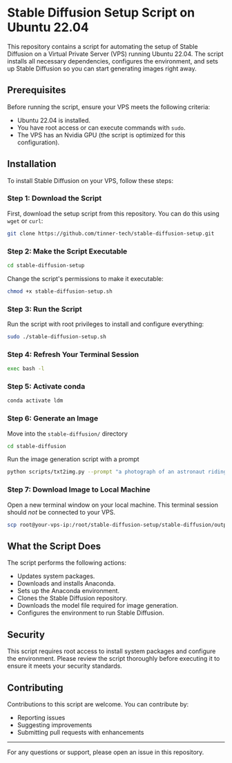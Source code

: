 # Stable Diffusion Setup Script on Ubuntu 22.04

This repository contains a script for automating the setup of Stable Diffusion on a Virtual Private Server (VPS) running Ubuntu 22.04. The script installs all necessary dependencies, configures the environment, and sets up Stable Diffusion so you can start generating images right away.

## Prerequisites

Before running the script, ensure your VPS meets the following criteria:
- Ubuntu 22.04 is installed.
- You have root access or can execute commands with `sudo`.
- The VPS has an Nvidia GPU (the script is optimized for this configuration).

## Installation

To install Stable Diffusion on your VPS, follow these steps:

### Step 1: Download the Script

First, download the setup script from this repository. You can do this using `wget` or `curl`:

```bash
git clone https://github.com/tinner-tech/stable-diffusion-setup.git
```

### Step 2: Make the Script Executable

```bash
cd stable-diffusion-setup
```

Change the script's permissions to make it executable:

```bash
chmod +x stable-diffusion-setup.sh
```

### Step 3: Run the Script

Run the script with root privileges to install and configure everything:

```bash
sudo ./stable-diffusion-setup.sh
```

### Step 4: Refresh Your Terminal Session

```bash
exec bash -l
```

### Step 5: Activate conda

```bash
conda activate ldm
```

### Step 6: Generate an Image

Move into the `stable-diffusion/` directory

```bash
cd stable-diffusion
```

Run the image generation script with a prompt

```bash
python scripts/txt2img.py --prompt "a photograph of an astronaut riding a horse" --plms
```

### Step 7: Download Image to Local Machine

Open a new terminal window on your local machine. This terminal session should *not* be connected to your VPS.

```bash
scp root@your-vps-ip:/root/stable-diffusion-setup/stable-diffusion/outputs/txt2img-samples/grid-0000.png .
```

## What the Script Does

The script performs the following actions:
- Updates system packages.
- Downloads and installs Anaconda.
- Sets up the Anaconda environment.
- Clones the Stable Diffusion repository.
- Downloads the model file required for image generation.
- Configures the environment to run Stable Diffusion.

## Security

This script requires root access to install system packages and configure the environment. Please review the script thoroughly before executing it to ensure it meets your security standards.

## Contributing

Contributions to this script are welcome. You can contribute by:
- Reporting issues
- Suggesting improvements
- Submitting pull requests with enhancements

---

For any questions or support, please open an issue in this repository.
